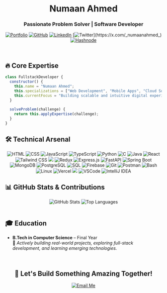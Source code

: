 <div align="center">
  <h1>Numaan Ahmed</h1>
  <h3>Passionate Problem Solver | Software Developer </h3>
  
  [![Portfolio](https://img.shields.io/badge/Portfolio-000?style=for-the-badge&logo=ko-fi&logoColor=white)](https://numaanahmed.me)
  [![GitHub](https://img.shields.io/badge/GitHub-100000?style=for-the-badge&logo=github&logoColor=white)](https://github.com/numaanahmed3110)
  [![LinkedIn](https://img.shields.io/badge/LinkedIn-0077B5?style=for-the-badge&logo=linkedin&logoColor=white)](https://www.linkedin.com/in/numaanahmed3110/)
  [![Twitter](https://img.shields.io/badge/X-000000?style=for-the-badge&logo=X&logoColor=white")](https://x.com/_numaanahmed_)
  [![Hashnode](https://img.shields.io/badge/Hashnode-2962FF?style=for-the-badge&logo=hashnode&logoColor=white)](https://hashnode.com/@numaanahmed)

</div>

<br>

## 🔥 Core Expertise

```javascript
class FullstackDeveloper {
  constructor() {
    this.name = "Numaan Ahmed";
    this.specializations = ["Web Development", "Mobile Apps", "Cloud Solutions"];
    this.currentFocus = "Building scalable and intuitive digital experiences";
  }
  
  solveProblem(challenge) {
    return this.applyExpertise(challenge);
  }
}
```

## 🛠️ Technical Arsenal

<div align="center">
  <!-- Languages -->
  <img src="https://img.shields.io/badge/HTML5-E44D26?style=for-the-badge&logo=html5&logoColor=white" alt="HTML">
  <img src="https://img.shields.io/badge/CSS3-264DE4?style=for-the-badge&logo=css3&logoColor=white" alt="CSS">
  <img src="https://img.shields.io/badge/JavaScript-F7DF1E?style=for-the-badge&logo=javascript&logoColor=black" alt="JavaScript">
  <img src="https://img.shields.io/badge/TypeScript-3178C6?style=for-the-badge&logo=typescript&logoColor=white" alt="TypeScript">
  <img src="https://img.shields.io/badge/Python-3776AB?style=for-the-badge&logo=python&logoColor=white" alt="Python">
  <img src="https://img.shields.io/badge/C-00599C?style=for-the-badge&logo=c&logoColor=white" alt="C">
  <img src="https://img.shields.io/badge/Java-007396?style=for-the-badge&logo=java&logoColor=white" alt="Java">

  <!-- Frontend & UI -->
  <img src="https://img.shields.io/badge/React-20232A?style=for-the-badge&logo=react&logoColor=61DAFB" alt="React">
  <img src="https://img.shields.io/badge/TailwindCSS-06B6D4?style=for-the-badge&logo=tailwindcss&logoColor=white" alt="Tailwind CSS">
  <img src="https://img.shields.io/badge/Framer_Motion-0055FF?style=for-the-badge&logo=framer&logoColor=white" />
  <img src="https://img.shields.io/badge/Redux-764ABC?style=for-the-badge&logo=redux&logoColor=white" alt="Redux">
  
  <!-- Backend & APIs -->
  <img src="https://img.shields.io/badge/Express.js-000000?style=for-the-badge&logo=express&logoColor=white" alt="Express.js">
  <img src="https://img.shields.io/badge/FastAPI-009688?style=for-the-badge&logo=fastapi&logoColor=white" alt="FastAPI">
  <img src="https://img.shields.io/badge/Spring_Boot-6DB33F?style=for-the-badge&logo=springboot&logoColor=white" alt="Spring Boot">

  <!-- Databases -->
  <img src="https://img.shields.io/badge/MongoDB-47A248?style=for-the-badge&logo=mongodb&logoColor=white" alt="MongoDB">
  <img src="https://img.shields.io/badge/PostgreSQL-336791?style=for-the-badge&logo=postgresql&logoColor=white" alt="PostgreSQL">
  <img src="https://img.shields.io/badge/SQL-003B57?style=for-the-badge&logo=sqlite&logoColor=white" alt="SQL">

  <!-- Tools & Platforms -->
  <img src="https://img.shields.io/badge/Firebase-FFCA28?style=for-the-badge&logo=firebase&logoColor=black" alt="Firebase">
  <img src="https://img.shields.io/badge/Git-F05032?style=for-the-badge&logo=git&logoColor=white" alt="Git">
  <img src="https://img.shields.io/badge/Postman-FF6C37?style=for-the-badge&logo=postman&logoColor=white" alt="Postman">
  <img src="https://img.shields.io/badge/Bash-4EAA25?style=for-the-badge&logo=gnubash&logoColor=white" alt="Bash">
  <img src="https://img.shields.io/badge/Linux-FCC624?style=for-the-badge&logo=linux&logoColor=black" alt="Linux">
  <img src="https://img.shields.io/badge/Vercel-000000?style=for-the-badge&logo=vercel&logoColor=white" alt="Vercel">
  <img src="https://img.shields.io/badge/Render-46E3B7?style=for-the-badge&logo=render&logoColor=black" />
  <img src="https://img.shields.io/badge/VSCode-007ACC?style=for-the-badge&logo=visualstudiocode&logoColor=white" alt="VSCode">
  <img src="https://img.shields.io/badge/IntelliJIDEA-000000?style=for-the-badge&logo=intellijidea&logoColor=white" alt="IntelliJ IDEA">

</div>

## 📊 GitHub Stats & Contributions

<div align="center">
  
  <img src="https://github-readme-stats.vercel.app/api?username=numaanahmed3110&show_icons=true&theme=radical&hide_border=true" alt="GitHub Stats" />

  <img src="https://github-readme-stats.vercel.app/api/top-langs/?username=numaanahmed3110&layout=compact&theme=radical&hide_border=true" alt="Top Languages" />
  <br/><br/>
</div>


</div>

## 🎓 Education

- **B.Tech in Computer Science** – Final Year  
  🚀 *Actively building real-world projects, exploring full-stack development, and learning emerging technologies.*

<br/>
<div align="center">
  <h2>🚀 Let's Build Something Amazing Together!</h2>
  
  <a href="numaanahmed3110@gmail.com.com">
    <img src="https://img.shields.io/badge/Email_Me-D14836?style=for-the-badge&logo=gmail&logoColor=white" alt="Email Me">  
</div>
